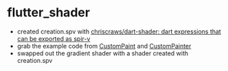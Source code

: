 # flutter_shader

- created creation.spv with [chriscraws/dart-shader: dart expressions that can be exported as spir-v](https://github.com/chriscraws/dart-shader)
- grab the example code from [CustomPaint](https://api.flutter.dev/flutter/widgets/CustomPaint-class.html) and [CustomPainter](https://api.flutter.dev/flutter/rendering/CustomPainter-class.html)
- swapped out the gradient shader with a shader created with creation.spv
